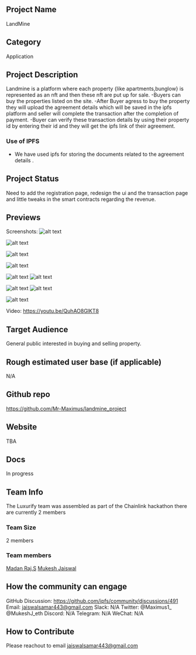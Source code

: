 ## Project Name <!-- Add your project name here with format "Project Name"-->

LandMine

## Category
<!--developer tooling, application, wallet, infrastructure, etc-->
Application

## Project Description
<!--Describe your project in a few sentences. -->
Landmine is a platform where each property {like apartments,bunglow} is represented as an nft and then these nft are put up for sale.
-Buyers can buy the properties listed on the site.
-After Buyer agress to buy the property they will upload the agreement details which will be saved in the ipfs platform and seller will complete the transaction after the completion of payment.
-Buyer can verify these transaction details by using their property id by entering their id and they will get the ipfs link of their agreement.

### Use of IPFS
- We have used ipfs for storing the documents related to the agreement details .


## Project Status
<!--brainstorming, fundraising, under development, beta, shipped, etc-->
Need to add the registration page, redesign the ui and the transaction page and little tweaks in the smart contracts regarding the revenue.

## Previews
<!--Add some screenshots to give a preview of your product-->
Screenshots: ![alt text](https://siasky.net/vAHX05cSzk8_3diwKLFumx4lGXFN3M0cgVAioQDQxdjrIg)


![alt text](https://siasky.net/LADILo82OTgI6clQsVhn5w58BVwqpB_QVFJ7Vg8zpEz1FQ)


![alt text](https://siasky.net/jADE_NAY6CdapliFLhKSFY6zQwAFXblvLxS3Q4WqdvIHPw)


![alt text](https://siasky.net/LAC6uvrtyQzAPYqBXMiSAiq0Fx_8kUGgg1EWZxxOsd0U3Q)


![alt text](https://siasky.net/DADm7GaFYmjPhP8eM7a2FmN61eOcFvpBY3TC_P7kLDz5ag)
 ![alt text](https://siasky.net/fAb9RSi49mIgDIRlLb4qy_cHAsRPub1rYY2yXeSmr07Aqw)

![alt text](https://siasky.net/fABWmFWSi_B-VcxYXNhjFQPDoJ5YPfEVm5tn3ioaAEV_Mw)
![alt text](https://siasky.net/zACIz4ziCpjSOpy4OQcHeFBL2i1DAldxB_aGqMBoGe1lnQ)

![alt text](https://siasky.net/vAOlzpNoPqCbA6QvK7MZmWBxqpe-LLA_qYjA9kUZjbXJVQ)

              
Video: https://youtu.be/QuhAO8GlKT8

## Target Audience
<!--Describe who will be your project's users-->
General public interested in buying and selling property.

## Rough estimated user base (if applicable)
<!--How many users do you have right now?-->
N/A

## Github repo
<!--Attach a link to your GitHub repo if it's OSS-->
https://github.com/Mr-Maximus/landmine_project

## Website
<!--Link your website if available-->
TBA

## Docs
<!--Including a link to your project docs!-->
In progress

## Team Info
<!-- Introduce your amazing team - how many team members are working on this project and who are they?-->
The Luxurify team was assembled as part of the Chainlink hackathon there are currently 2 members

### Team Size
2 members

### Team members
[Madan Raj.S](https://github.com/Mr-Maximus)
[Mukesh Jaiswal](https://github.com/MukeshJaiswal01)


## How the community can engage
GitHub Discussion: https://github.com/ipfs/community/discussions/491
Email: jaiswalsamar443@gmail.com
Slack: N/A
Twitter: @Maximus1_ @MukeshJ_eth
Discord: N/A
Telegram: N/A
WeChat: N/A

## How to Contribute
<!--How can the community contribute to your project?-->
Please reachout to email jaiswalsamar443@gmail.com

